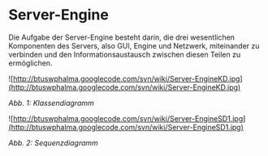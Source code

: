 # Server-Engine #
Die Aufgabe der Server-Engine besteht darin, die drei wesentlichen Komponenten des Servers, also GUI, Engine und Netzwerk, miteinander zu verbinden und den Informationsaustausch zwischen diesen Teilen zu ermöglichen.

![http://btuswphalma.googlecode.com/svn/wiki/Server-EngineKD.jpg](http://btuswphalma.googlecode.com/svn/wiki/Server-EngineKD.jpg)

_Abb. 1: Klassendiagramm_

![http://btuswphalma.googlecode.com/svn/wiki/Server-EngineSD1.jpg](http://btuswphalma.googlecode.com/svn/wiki/Server-EngineSD1.jpg)

_Abb. 2: Sequenzdiagramm_